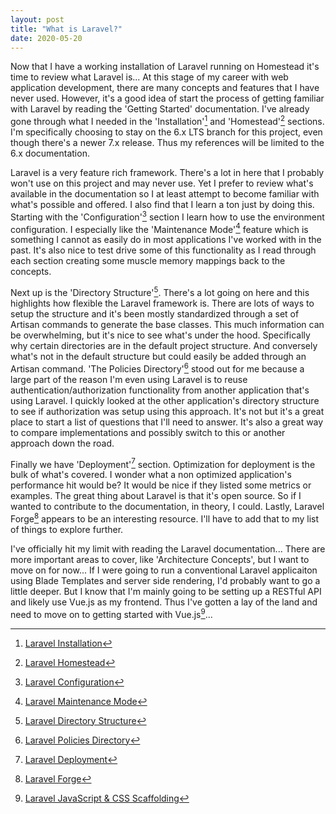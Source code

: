 ```yaml
---
layout: post
title: "What is Laravel?"
date: 2020-05-20
---
```


Now that I have a working installation of Laravel running on Homestead it's time to review what Laravel is... At this stage of my career with web application development, there are many concepts and features that I have never used. However, it's a good idea of start the process of getting familiar with Laravel by reading the 'Getting Started' documentation. I've already gone through what I needed in the 'Installation'[^1] and 'Homestead'[^2] sections. I'm specifically choosing to stay on the 6.x LTS branch for this project, even though there's a newer 7.x release. Thus my references will be limited to the 6.x documentation.

Laravel is a very feature rich framework. There's a lot in here that I probably won't use on this project and may never use. Yet I prefer to review what's available in the documentation so I at least attempt to become familiar with what's possible and offered. I also find that I learn a ton just by doing this. Starting with the 'Configuration'[^3] section I learn how to use the environment configuration. I especially like the 'Maintenance Mode'[^4] feature which is something I cannot as easily do in most applications I've worked with in the past. It's also nice to test drive some of this functionality as I read through each section creating some muscle memory mappings back to the concepts.

Next up is the 'Directory Structure'[^5]. There's a lot going on here and this highlights how flexible the Laravel framework is. There are lots of ways to setup the structure and it's been mostly standardized through a set of Artisan commands to generate the base classes. This much information can be overwhelming, but it's nice to see what's under the hood. Specifically why certain directories are in the default project structure. And conversely what's not in the default structure but could easily be added through an Artisan command. 'The Policies Directory'[^6] stood out for me because a large part of the reason I'm even using Laravel is to reuse authentication/authorization functionality from another application that's using Laravel. I quickly looked at the other application's directory structure to see if authorization was setup using this approach. It's not but it's a great place to start a list of questions that I'll need to answer. It's also a great way to compare implementations and possibly switch to this or another approach down the road.

Finally we have 'Deployment'[^7] section. Optimization for deployment is the bulk of what's covered. I wonder what a non optimized application's performance hit would be? It would be nice if they listed some metrics or examples. The great thing about Laravel is that it's open source. So if I wanted to contribute to the documentation, in theory, I could. Lastly, Laravel Forge[^8] appears to be an interesting resource. I'll have to add that to my list of things to explore further.

I've officially hit my limit with reading the Laravel documentation... There are more important areas to cover, like 'Architecture Concepts', but I want to move on for now... If I were going to run a conventional Laravel applicaiton using Blade Templates and server side rendering, I'd probably want to go a little deeper. But I know that I'm mainly going to be setting up a RESTful API and likely use Vue.js as my frontend. Thus I've gotten a lay of the land and need to move on to getting started with Vue.js[^9]...

[^1]: [Laravel Installation](https://laravel.com/docs/6.x/installation)
[^2]: [Laravel Homestead](https://laravel.com/docs/6.x/homestead)
[^3]: [Laravel Configuration](https://laravel.com/docs/6.x/configuration)
[^4]: [Laravel Maintenance Mode](https://laravel.com/docs/6.x/configuration#maintenance-mode)
[^5]: [Laravel Directory Structure](https://laravel.com/docs/6.x/structure)
[^6]: [Laravel Policies Directory](https://laravel.com/docs/6.x/structure#the-policies-directory)
[^7]: [Laravel Deployment](https://laravel.com/docs/6.x/deployment)
[^8]: [Laravel Forge](https://laravel.com/docs/6.x/deployment#deploying-with-forge)
[^9]: [Laravel JavaScript & CSS Scaffolding](https://laravel.com/docs/6.x/frontend)

